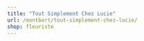 ```yaml
---
title: "Tout Simplement Chez Lucie"
url: /montbert/tout-simplement-chez-lucie/
shop: fleuriste
---
```

